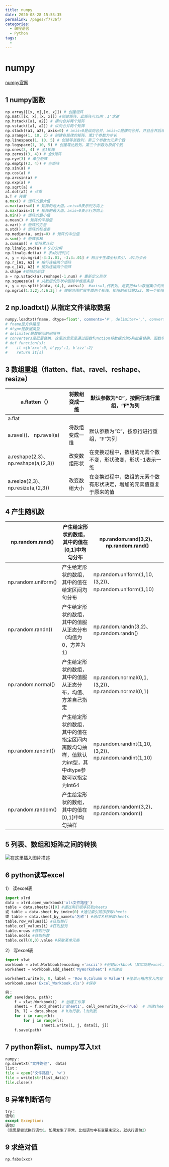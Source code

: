 ```yaml
---
title: numpy
date: 2020-08-28 15:53:35
permalink: /pages/f7736f/
categories: 
  - 编程语言
  - Python
tags: 
  - 
---
```

# numpy


[numpy官网](https://docs.scipy.org/doc/numpy/)

## 1 numpy函数
```python
np.array([[x, x],[x, x]]) # 创建矩阵
np.mat([[x, x],[x, x]]) #创建矩阵，此矩阵可以用'.I'求逆
np.hstack([a1, a2]) # 横向合并两个矩阵
np.vstack([a1, a2]) # 纵向合并两个矩阵
np.stack((a1, a2), axis=0) # axis=0是纵向合并，axis=1是横向合并，并且合并后维数增加一维
np.arange(1, 10, 2) # 创建有规律的矩阵，第3个参数为步长
np.linespace(1, 10, 5) # 创建等差数列，第三个参数为元素个数
np.logspace(1, 10, 5) # 创建等比数列，第三个参数为原属个数
np.ones(3, 4) # 全1矩阵
np.zeros((3, 4)) # 全0矩阵
np.eye(3) # 单位矩阵
np.emptp((3, 4)) # 空矩阵
np.sin(a) # 
np.cos(a) # 
np.arcsin(a) # 
np.exp(a) # 
np.sqrt(a) # 
a1.dot(a2) # 点乘
a.T # 转置
a.max() # 矩阵的最大值
a.max(axis=0) # 矩阵的最大值，axis=0表示列方向上
a.max(axis=1) # 矩阵的最大值，axis=0表示行方向上
a.min() # 矩阵的最小值
a.mean() # 矩阵的平局值
a.var() # 矩阵的方差
a.std() # 矩阵的标准差
np.median(a, axis=0) # 矩阵的中位值
a.sum() # 矩阵求和
a.cumsum() # 矩阵累计和
np.linalg.svd(a) # SVD分解
np.linalg.det(a) # 求a的行列式
x, y = np.mgrid[-3:3:.01, -3:3:.01] # 相当于生成坐标索引，.01为步长
np.r_[A1, A2] # 按行连接两个矩阵
np.c_[A1, A2] # 按列连接两个矩阵
a.shape #矩阵的形状
a = np.vstack(a).reshape(-1,num) # 重新定义形状
np.squeeze(a) # 从数组的形状中删除单维度条目
x, y = np.split(data, (4,), axis=1)  #axis=1,代表列，是要把data数据集中的所有数据按第四、五列之间分割为X集和Y集。
np.mgrid[1:3:2j,4:6:3j] # 根据范围扩展生成两个矩阵，矩阵的形状是2x3，第一个矩阵由[1:~:3].T向右扩展，第二个矩阵由[4:~:6]向下扩展
```
## 2 np.loadtxt() 从指定文件读取数据
```python
numpy.loadtxt(fname, dtype=float', comments='#', delimiter=',', converters={4:function}, skiprows=0, usecols=None, unpack=False, ndmin=0, encoding='bytes', max_rows=None)
# fname是文件路径
# dtype是数据类型
# delimiter是数据间的间隔符
# converters是批量替换，这里的意思是通过函数function将数据的第5列批量替换，函数举例如下：
# def function(s):
#    it ={b'xxx':0, b'yyy':1, b'zzz':2}
#    return it[s]
```
## 3 数组重组（flatten、flat、ravel、reshape、resize）
|a.flatten（）|将数组变成一维 |默认参数为“C”，按照行进行重组，“F”为列|
|--|--|--|
|a.flat|||
|a.ravel()、 np.ravel(a)|将数组变成一维|默认参数为“C”，按照行进行重组，“F”为列|
|a.reshape(2,3)、np.reshape(a,(2,3))|改变数组形状|在变换过程中，数组的元素个数不变，形状改变，形状-1表示一维|
|a.resize(2,3)、np.resize(a,(2,3))|改变数组大小|在变换过程中，数组的元素个数有形状决定，增加的元素值重复于原来的值|

## 4 产生随机数
|np.random.rand()|产生给定形状的数组，其中的值在[0,1]中均匀分布|np.random.rand(3,2)、np.random.rand()|
|--|--|--|
|np.random.uniform()|产生给定形状的数组，其中的值在给定区间均匀分布|np.random.uniform(1,10,(3,2))、np.random.uniform(1,10）|
|np.random.randn()|产生给定形状的数组，其中的值服从正态分布（均值为0，方差为1）|np.random.randn(3,2)、np.random.randn()|
|np.random.normal()|产生给定形状的数组，其中的值服从正态分布，均值、方差自己指定|np.random.normal(0,1,(3,2))、np.random.normal(0,1)|
|np.random.randint()|产生给定形状的数组，其中的值在指定区间内离散均匀抽样，值默认为int型，其中dtype参数可以指定为int64|np.random.randint(1,10,(3,2))、np.random.randint(1,10)|
|np.random.random()|产生给定形状的数组，其中的值在[0,1]中均匀抽样|np.random.random(3,2)、np.random.random()|    
## 5 列表、数组和矩阵之间的转换
![在这里插入图片描述](https://img-blog.csdnimg.cn/20190602142207609.png?x-oss-process=image/watermark,type_ZmFuZ3poZW5naGVpdGk,shadow_10,text_aHR0cHM6Ly9ibG9nLmNzZG4ubmV0L3FxXzMzMjM2NTgx,size_16,color_FFFFFF,t_70)
## 6 python读写excel
1） 读excel表
```python
import xlrd
data = xlrd.open_workbook('xls文件路径')
table = data.sheets()[0] #通过索引顺序获取sheets
或 table = data.sheet_by_index(0) #通过索引顺序获取sheets
或 table = data.sheet_by_name(u'名称') #通过名称获取sheets
table.row_values(i) #获取整行
table.col_values(i) #获取整列
table.nrows #获取行数
table.ncols #获取列数
table.cell(0,0).value #获取某单元格
```
2） 写excel表
```python
import xlwt
workbook = xlwt.Workbook(encoding ='ascii') #创建workbook（其实就是excel，后来保存一下就行）
worksheet = workbook.add_sheet('MyWorksheet') #创建表

worksheet.write(0, 0, label = 'Row 0,Column 0 Value') #往单元格内写入内容
workbook.save('Excel_Workbook.xls') #保存

例：
def save(data, path):
	f = xlwt.Workbook()  # 创建工作簿
	sheet1 = f.add_sheet(u'sheet1', cell_overwrite_ok=True)  # 创建sheet
	[h, l] = data.shape  # h为行数，l为列数
	for i in range(h):
		for j in range(l):
           		sheet1.write(i, j, data[i, j])
	f.save(path)
```
## 7 python将list、numpy写入txt
```python
numpy：
np.savetxt("文件路径"， data)
list：
file = open('文件路径', 'w')
file = write(str(list_data))
file.close()
```
## 8 异常判断语句
```python
try：
语句1
except Exception:
语句2
（意思是尝试执行语句1，如果发生了异常，比如语句中有变量未定义，就执行语句2）
```
## 9 求绝对值
```python
np.fabs(xxx)
```
 

